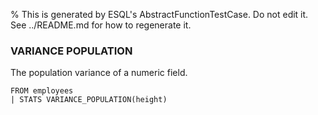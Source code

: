% This is generated by ESQL's AbstractFunctionTestCase. Do not edit it. See ../README.md for how to regenerate it.

### VARIANCE POPULATION
The population variance of a numeric field.

```esql
FROM employees
| STATS VARIANCE_POPULATION(height)
```
